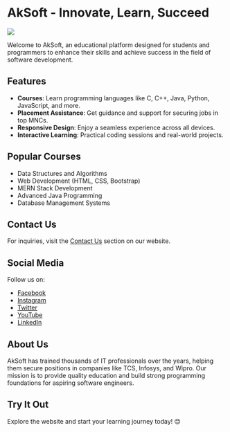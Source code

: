 # AkSoft - Innovate, Learn, Succeed

![](./AkSoft/images/extra/readmeImg.png)

Welcome to AkSoft, an educational platform designed for students and programmers to enhance their skills and achieve success in the field of software development.

## Features

- **Courses**: Learn programming languages like C, C++, Java, Python, JavaScript, and more.
- **Placement Assistance**: Get guidance and support for securing jobs in top MNCs.
- **Responsive Design**: Enjoy a seamless experience across all devices.
- **Interactive Learning**: Practical coding sessions and real-world projects.

## Popular Courses

- Data Structures and Algorithms
- Web Development (HTML, CSS, Bootstrap)
- MERN Stack Development
- Advanced Java Programming
- Database Management Systems

## Contact Us

For inquiries, visit the [Contact Us](./AkSoft/index.html#contactus_section) section on our website.

## Social Media

Follow us on:

- [Facebook](https://www.facebook.com/KanungoAseem)
- [Instagram](https://www.instagram.com/aksoftechno/?utm_medium=copy_link)
- [Twitter](https://x.com/aksoftechno)
- [YouTube](https://www.youtube.com/@aksoftechno/featured)
- [LinkedIn](https://aksoftechno.com/www.linkedin.com/in/aksoftechno)

## About Us

AkSoft has trained thousands of IT professionals over the years, helping them secure positions in companies like TCS, Infosys, and Wipro. Our mission is to provide quality education and build strong programming foundations for aspiring software engineers.

## Try It Out

Explore the website and start your learning journey today! 😊

